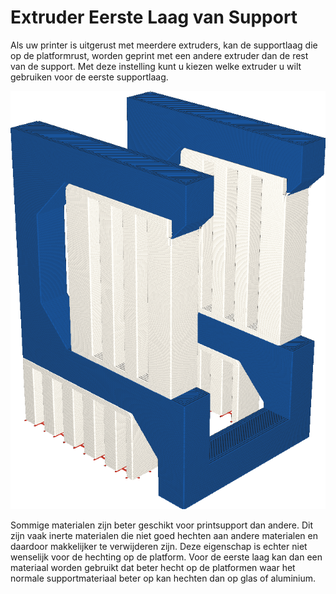 Extruder Eerste Laag van Support
====
Als uw printer is uitgerust met meerdere extruders, kan de supportlaag die op de platformrust, worden geprint met een andere extruder dan de rest van de support. Met deze instelling kunt u kiezen welke extruder u wilt gebruiken voor de eerste supportlaag.

<!--screenshot {
"image_path": "support_extruder_nr_layer_0.png",
"modellen": [
    {
        "script": "question_stick_clip.scad",
        "transformatie": ["roterenY(90)"],
        "object_settings": {"extruder_nr": 1}
    }
],
"camerapositie": [134, 134, 113],
"instellingen": {
    "support_enable": waar,
    "support_interface_enable": waar,
    "support_use_towers": false,
    "support_extruder_nr": 3,
    "support_extruder_nr_layer_0": 2
},
"color_scheme": "materiaal_kleur",
"kleuren": 64
}-->
![De eerste supportlaag is in rood geprint, de rest in wit.](../../../articles/images/support_extruder_nr_layer_0.png)

Sommige materialen zijn beter geschikt voor printsupport dan andere. Dit zijn vaak inerte materialen die niet goed hechten aan andere materialen en daardoor makkelijker te verwijderen zijn. Deze eigenschap is echter niet wenselijk voor de hechting op de platform. Voor de eerste laag kan dan een materiaal worden gebruikt dat beter hecht op de platformen waar het normale supportmateriaal beter op kan hechten dan op glas of aluminium.